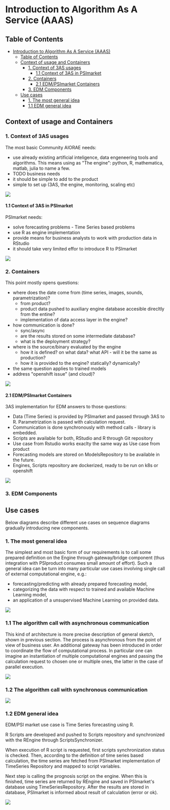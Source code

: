 # Introduction to Algorithm As A Service (AAAS)

## Table of Contents
- [Introduction to Algorithm As A Service (AAAS)](#introduction-to-algorithm-as-a-service-aaas)
    - [Table of Contents](#table-of-contents)
    - [Context of usage and Containers](#context-of-usage-and-containers)
        - [1. Context of 3AS usages](#1-context-of-3as-usages)
            - [1.1 Context of 3AS in PSImarket](#11-context-of-3as-in-psimarket)
        - [2. Containers](#2-containers)
            - [2.1 EDM/PSImarket Containers](#21-edmpsimarket-containers)
        - [3. EDM Components](#3-edm-components)
    - [Use cases](#use-cases)
        - [1. The most general idea](#1-the-most-general-idea)
        - [1.1 EDM general idea](#11-edm-general-idea)

## Context of usage and Containers

### 1. Context of 3AS usages

The most basic Community AIORAE needs:

* use already existing artificial inteligence, data engeneering tools and algorithms. This means using as "The engine": python, R, mathematica, matlab, julia to name a few.
* TODO business needs
* it should be simple to add to the product
* simple to set up (3AS, the engine, monitoring, scaling etc)

![](4c/AI%20OR%20AE%20Context.png)

#### 1.1 Context of 3AS in PSImarket

PSImarket needs:

* solve forecasting problems - Time Series based problems
* use R as engine implementation
* provide means for business analysts to work with production data in RStudio
* it should take very limited effor to introduce R to PSImarket

![](4c/EDM%20PSImarket%20Context.png)


### 2. Containers

This point mostly opens questions:

* where does the date come from (time series, images, sounds, parametrization)?
  * from product?
  * product data pushed to auxiliary engine database accesible direcltly from the entine?
  * implementation of data access layer in the engine?
* how communication is done?
  * sync/async
  * are the results stored on some intermediate database?
  * what is the deployment strategy?
* where is the source/binary evaluated by the engine
  * how it is defined? on what data? what API - will it be the same as production?
  * how it is provided to the engine? statically? dynamically?
* the same question applies to trained models
* address "openshift issue" (and cloud)?

![](4c/AI%20OR%20AE%20Containers.png)

#### 2.1 EDM/PSImarket Containers

3AS implementation for EDM answers to those questions:

* Data (Time Series) is provided by PSImarket and passed through 3AS to R. Parametrization is passed with calculation request.
* Communication is done synchronously with method calls - library is embedded.
* Scripts are available for both, RStudio and R through Git repository
* Use case from Rstudio works exaclty the same way as Use case from product
* Forecasting models are stored on ModelsRepository to be available in the future.
* Engines, Scripts repository are dockerized, ready to be run on k8s or openshift

![](4c/EDM%20PSImarket%20Containers.png)

### 3. EDM Components

## Use cases

Below diagrams describe different use cases on sequence diagrams gradually introducing new components.

### 1. The most general idea

The simplest and most basic form of our requirements is to call some prepared definition on the Engine through gateway/bridge component (thus integration with PSIproduct consumes small amount of effort). Such a general idea can be turn into many particular use cases involving single call of external computational engine, e.g.:
* forecasting/predicting with already prepared forecasting model,
* categorizing the data with respect to trained and available Machine Learning model,
* an application of a unsupervised Machine Learning on provided data.

![](useCases/General%20idea.png)

### 1.1 The algorithm call with asynchronous communication

This kind of architecture is more precise description of general sketch, shown in previous section. The process is asynchronous from the point of view of business user. An additional gateway has been introduced in order to coordinate the flow of computational process. In particular one can imagine an instantiation of multiple computational engines and passing the calculation request to chosen one or multiple ones, the latter in the case of parallel execution.

![](useCases/Asynchronous%20communication.png)

### 1.2 The algorithm call with synchronous communication

![](useCases/Synchronous%20communication.png)


### 1.2 EDM general idea

EDM/PSI market use case is Time Series forecasting using R.

R Scripts are developed and pushed to Scripts repository and synchronized with the REngine through ScriptsSynchronizer.

When execution of R script is requested, first scripts synchronization status is checked. Then, according to the definition of time series based calculation, the time series are fetched from PSImarket implementation of TimeSeries Repository and mapped to script variables.

Next step is calling the prognosis script on the engine. When this is finished, time series are returned by REngine and saved in PSImarket's database using TimeSeriesRepository.
After the results are stored in database, PSImarket is informed about result of calculation (error or ok).
<!-- TODO add Models Repositoty -->

![](useCases/AKT-1238/Call%20Script%20when%20synchronization%20is%20not%20running.png)